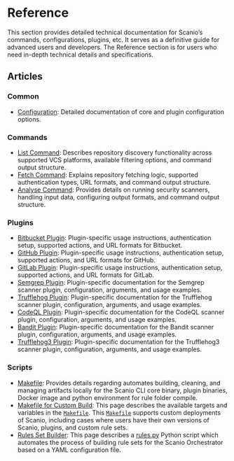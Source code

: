 # Reference

This section provides detailed technical documentation for Scanio’s commands, configurations, plugins, etc. It serves as a definitive guide for advanced users and developers. The Reference section is for users who need in-depth technical details and specifications.

## Articles
### Common
<!-- - [Scanio Basics](scanio.md): High-level overview of Scanio’s architecture, features, and core concepts. -->
- [Configuration](configuration.md): Detailed documentation of core and plugin configuration options.

### Commands
- [List Command](cmd-list.md): Describes repository discovery functionality across supported VCS platforms, available filtering options, and command output structure.
- [Fetch Command](cmd-fetch.md): Explains repository fetching logic, supported authentication types, URL formats, and command output structure.
- [Analyse Command](cmd-analyse.md): Provides details on running security scanners, handling input data, configuring output formats, and command output structure.

### Plugins
- [Bitbucket Plugin](plugin-bitbucket.md): Plugin-specific usage instructions, authentication setup, supported actions, and URL formats for Bitbucket.
- [GitHub Plugin](plugin-github.md): Plugin-specific usage instructions, authentication setup, supported actions, and URL formats for GitHub.
- [GitLab Plugin](plugin-gitlab.md): Plugin-specific usage instructions, authentication setup, supported actions, and URL formats for GitLab.
- [Semgrep Plugin](plugin-semgrep.md): Plugin-specific documentation for the Semgrep scanner plugin, configuration, arguments, and usage examples.
- [Trufflehog Plugin](plugin-trufflehog.md): Plugin-specific documentation for the Trufflehog scanner plugin, configuration, arguments, and usage examples.
- [CodeQL Plugin](plugin-codeql.md): Plugin-specific documentation for the CodeQL scanner plugin, configuration, arguments, and usage examples.
- [Bandit Plugin](plugin-Bandit.md): Plugin-specific documentation for the Bandit scanner plugin, configuration, arguments, and usage examples.
- [Trufflehog3 Plugin](plugin-trufflehog3.md): Plugin-specific documentation for the Trufflehog3 scanner plugin, configuration, arguments, and usage examples.

### Scripts
- [Makefile](makefile.md): Provides details regarding automates building, cleaning, and managing artifacts locally for the Scanio CLI core binary, plugin binaries, Docker image and python environment for rule folder compile.
- [Makefile for Custom Build](makefile-custom-build.md): This page describes the available targets and variables in the [`Makefile`](../../scripts/custom-build/Makefile). This [`Makefile`](../../scripts/custom-build/Makefile) supports custom deployments of Scanio, including cases where users have their own versions of Scanio, plugins, and custom rule sets. 
- [Rules Set Builder](rules-set-builder.md): This page describes a [rules.py](../../scripts/rules/README.md) Python script which automates the process of building rule sets for the Scanio Orchestrator based on a YAML configuration file.
